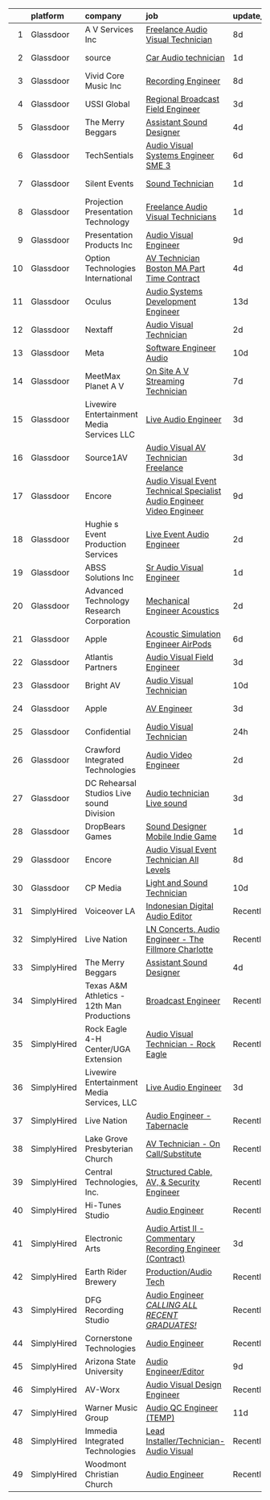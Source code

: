 

|    | platform    | company                                    | job                                                                                                                                                                                                                                                                                                                                                                                                                                                                                                                                                                                                                                                                                                                                                                                                                                                                                                                                                                                                                                                                                                                                                                                                                                                                                                                                                                                                                                                                         | update_time   | location               |
|---:|:------------|:-------------------------------------------|:----------------------------------------------------------------------------------------------------------------------------------------------------------------------------------------------------------------------------------------------------------------------------------------------------------------------------------------------------------------------------------------------------------------------------------------------------------------------------------------------------------------------------------------------------------------------------------------------------------------------------------------------------------------------------------------------------------------------------------------------------------------------------------------------------------------------------------------------------------------------------------------------------------------------------------------------------------------------------------------------------------------------------------------------------------------------------------------------------------------------------------------------------------------------------------------------------------------------------------------------------------------------------------------------------------------------------------------------------------------------------------------------------------------------------------------------------------------------------|:--------------|:-----------------------|
|  1 | Glassdoor   | A V Services Inc                           | [Freelance Audio Visual Technician](https://www.glassdoor.com/partner/jobListing.htm?pos=117&ao=1110586&s=58&guid=000001836e4bfd14866772ccdf24ec9a&src=GD_JOB_AD&t=SR&vt=w&ea=1&cs=1_a259e92d&cb=1664002817796&jobListingId=1008142710910&cpc=DED3C32E22E90A94&jrtk=3-0-1gdn4nv9tkf1t801-1gdn4nvagg4ek800-36ccb2c5a6fb9f5f--6NYlbfkN0D_KRozbKJx95I3LRYgbj09bqBDFeyQG4s8tCOB31p2DKy6nDnJUsuw1VNczg2UWE6ya7bUX4zeLOE7WT2XVfHYYzmW8R_SJd70PgUl75CBK7ECdYy4ji1klRJvh1bsmyT3w-CHzdEzJzeagbDZMldirzWP9k1iNa1IRQK9rANCTznu8tZiQZKKtPdAG8RpTsHfifkS68SrwDt1-82JRmHFSxZMXCKjxywCjT2Q05Hh3DgMW0mErQPCUzWVDL_zhPG4p7X5pdQv85Q_E28dqKUXvW6L3YZiod-8C44-7XGihPRXOSKKASE4M2oan1VroUy0MFjpZQciWSrqveu7bG3zXDE1Ov2ZOZHG68sBkgnYheGI8DHx-TCk0XgfooWvqtS995vdM_VkHA6qypfYnvFoVNeP8NMdCctocqwFozymYAaqkPh5FKHRnvV5_DPm6zsvdCjrCLKBJToOZx3ZIUFzR_rNFdwEEVuAjeI6tAsljXQRVzXrGcuxMPFFG52uRvC9uGwvd1QaGtj4iaaNoo6C-iojpLTonxE%3D)                                                                                                                                                                                                                                                                                                                                                                                                                                                                                                                                                                  | 8d            | Atlanta, GA            |
|  2 | Glassdoor   | source                                     | [Car Audio technician](https://www.glassdoor.com/partner/jobListing.htm?pos=113&ao=1110586&s=58&guid=000001836e4bfd14866772ccdf24ec9a&src=GD_JOB_AD&t=SR&vt=w&ea=1&cs=1_733f851f&cb=1664002817795&jobListingId=1008156801945&cpc=751E07EB93E4E93C&jrtk=3-0-1gdn4nv9tkf1t801-1gdn4nvagg4ek800-949c5b425c8a37ec--6NYlbfkN0CHpSnjIPxMtekS58WZl5Olhjo2iWL5RjE_Boe0ccr3Fl9Gcdp22GbRdhbBvM1LfUvtuKKhD6RS9UYWSOYMl2HBPqI3GEC0CmTSmVXL7oelVKvJ5nyddSBUQ8QgnvewWRlLfv2NkDxRhYv6Orc_hppeMuMDalj0iT-W-KiZgcUiSgj-tx3GWuXhyEaCpG1RIm_UK1eCxi6r_w1QWYpBFN_cF1Uf3FFP4el1RybQ4K4Y4BRL1JU4Ji_zhooZYB8uGqHtist7NGyLRtvcu3ZNZ_6E3T121xyAO9Jv2ga_ffRJ8CjEVvHVkQkbXuEIQ9PsEdQLGEuE2WV89Sm0HIJuLIVqDgYFXjSU5NmZFVFMiYlAHSIrvET1VsNSeFNFBeBsBbxW2XiaSb1ltJdZ39oAQXKnrsTVBLcs2BOh1kGfwu3YO60qdcbJY8mluzFj8f0YdTi8nSBkWzJEFgWnV_pWzKclGMxH7Moue_V61N897qnDiAeqkg9y7INdSmgtkasOpGhOtzxiF4kic3ywi1SeSTdq)                                                                                                                                                                                                                                                                                                                                                                                                                                                                                                                                                                                             | 1d            | Birmingham, AL         |
|  3 | Glassdoor   | Vivid Core Music Inc                       | [Recording Engineer](https://www.glassdoor.com/partner/jobListing.htm?pos=108&ao=1110586&s=58&guid=000001836e4bfd14866772ccdf24ec9a&src=GD_JOB_AD&t=SR&vt=w&ea=1&cs=1_79af883b&cb=1664002817794&jobListingId=1008142257860&cpc=F583A5AE0DDDFE3A&jrtk=3-0-1gdn4nv9tkf1t801-1gdn4nvagg4ek800-cce2a0d466442279--6NYlbfkN0DkJZbh_dCMJjun8NuS612hyyS_QpFM9YUvOs9QU76VtdbRLYFsamJ9G3k34CI2sgGLV3oPYYU-Y0xwVqVhtUxz4H86wNxC5cAe5xdl0NHdR3Aa0VX1tFWNEb-YxEB428YuhitVHcTpQ3sJYfo0Cs1e67HevCcTmEH-7xGXCGebobpQ3QmFQGmB1gOdhT7XNFv0NgtEfCmfMc0q3rEESAUeDNr9NK8wBe1MjyjgBv4k3KsIWssLVb3fFtibBBWsq9LopK6K2Oy347lU2knSwk0y_VQv8cngXQLguIKbq14JjHmQP1d8-vuweelReHMr5RAx6sB-cElFAPgandQl9_JHj17oVwXfc7zHklcNAOIF_MCgGQIBCEkxPnB8bECeTkX0YbJS3Cd1xhWI6Vqg0w_LPCWwyRtCc-M0Yv1iTaGiBxNTaAE3XxPem5-1iI7vLz4rinq5hQ8wLseJzeUh3aA6cLc2CSwRv6M2MooFKGGhRYm6kuuTpsWY17WUveoxpYs%3D)                                                                                                                                                                                                                                                                                                                                                                                                                                                                                                                                                                                                                 | 8d            | Saint Louis, MO        |
|  4 | Glassdoor   | USSI Global                                | [Regional Broadcast Field Engineer](https://www.glassdoor.com/partner/jobListing.htm?pos=107&ao=1110586&s=58&guid=000001836e4bfd14866772ccdf24ec9a&src=GD_JOB_AD&t=SR&vt=w&ea=1&cs=1_3c74b494&cb=1664002817794&jobListingId=1008151541694&cpc=C90BE282B3FA86B5&jrtk=3-0-1gdn4nv9tkf1t801-1gdn4nvagg4ek800-32f429c5bd77eb84--6NYlbfkN0CK5xxqX_WLHabd2RD6cGffMSsrqb0q1EY_RXskvzUs1HOyp6QcZdBDQzhX9DP8KwXWB8S5DRb1CrOfQ4-12-p7JSM977r-XLwlzv8eUr-eWHbY6o9wI44c371EW4WQ07BZf_T4p7jZoipk1Xs-XiJvoIGIVa9uDoyorRaFF8OI5ercwYDkR7PK6A6qing42wlj4mvwhqZT2z395U67D2ukP3iyW2e4bnOrQU-xMOJsB9biIUmy5PCAZhJQSWqffW5P-QXxBQ04VF4w0ms1if4imDTcWvlEudcrwNp1Ep6sUeD6bcTioRarN6dM6w4GK4GLIo77YJRRXuuejFFT-CyHZTdzsr8UujV6SraYfWX7bLtyYZ8P_MKbc3EZZ9YkM4dh1Q6NqkqqJthr-_7bm5hP-9yQcyMkhSjZqQjEFugRNLBh7LnMvXnB-8XlpoaotrhBEoEIOrDH1rvenszKFuFZoIlZxQH4FAYdlGHSIBq6Lxwr0WammZ5vZABWROEi-Ygvgfm5VliZPGt3vasG9yw86HSn2A_CCT8%3D)                                                                                                                                                                                                                                                                                                                                                                                                                                                                                                                                                                  | 3d            | New Jersey             |
|  5 | Glassdoor   | The Merry Beggars                          | [Assistant Sound Designer](https://www.glassdoor.com/partner/jobListing.htm?pos=110&ao=1110586&s=58&guid=000001836e4bfd14866772ccdf24ec9a&src=GD_JOB_AD&t=SR&vt=w&ea=1&cs=1_853c59ec&cb=1664002817795&jobListingId=1008149306143&cpc=F41FEAB56D215062&jrtk=3-0-1gdn4nv9tkf1t801-1gdn4nvagg4ek800-04f00acba78acd55--6NYlbfkN0BBGG9LMNqL16EzDx9S3nKk4b6IwprgSJginr0DZD_oW3LpRtTNiygcE9IfHm5Gb9slpjT-UzFBGnIkfkE5vHD__58gsgAsgjAKlwWhzdKilxMWIOFSNG73XbKSiSbhgd5gieRThxTsLn8DF-uisYywGFmbEBQQBOKMw59W_wQHg9VqHqJ83qLbDEY5qqWKt8r7ls8c82O5thOmrWeRYLh2BsG84qPja9gVFtM89_xGZupTPN1zlcqjD6J3qX4phOCWGfDMwhqGcSUdKv_QWAvfHvc4KmlWQ9rZTNAWssFLxqKJCHWGxbrcE_7XcqRc_gIFITqnjcJOtLkSlzhJ1YOZvVglOwzGcLaPBXBz7z87w5G8aPoe5YNL-pcwI9EwTcl5OctOgkXD4io-cCTrmiZ2aL9gg44bPHv5VyxZTPJ61MkI6CPMEZShD7DvCP9uHMm_wGo03c8gE6mGGQsEmn4V81Okh6v2bhOYMBmnxx0xsr-VvzpdxYH4rCVz7akfLJM%3D)                                                                                                                                                                                                                                                                                                                                                                                                                                                                                                                                                                                                           | 4d            | Remote                 |
|  6 | Glassdoor   | TechSentials                               | [Audio Visual Systems Engineer  SME 3 ](https://www.glassdoor.com/partner/jobListing.htm?pos=103&ao=1110586&s=58&guid=000001836e4bfd14866772ccdf24ec9a&src=GD_JOB_AD&t=SR&vt=w&ea=1&cs=1_4bcebd3a&cb=1664002817794&jobListingId=1008146330780&cpc=DCBBF2535139EEA0&jrtk=3-0-1gdn4nv9tkf1t801-1gdn4nvagg4ek800-f870d3f99a70b542--6NYlbfkN0DLxniXb9xd09bch3T7EymxCrgj1jiT2kSu__xrmi42oF4aisnIAhd1wulDaIziH9a6PmRzmPtGUJpZmtY06i6iUtI5uhkJQEimf2h8djXvJezk6QnH5cC2Fpr5NqxzF2-fmH0n_t_cwRo3OSgNbWBeqENV3AJM5WAj6mBYJAu3k88Uv33VJBZ6Mms18aBBFRsIjz7yxx5A0srXDcjNdqz7nomEfJaZpdKPjDHjbtqh2cWmv4fU9noeTN13k3NUtnWACipDO5tSLSCbLYeVC1eCucu1gNpimGx6vJKekougf9LX4LdUP7JByHt6tYzNnp1lYSNlCk60xhy4_TKJjR5M4PSwU0j9JGUM5AYSgCjk4ZyYVI2v9O7YFP5nXtkynUyGIxT-GCstTO-ZQW3Gw4t1_pVcgc6pc3vbBtpOQ5mam6ZZpu3LGO914Q2J4nQJz4Rc2cLTJ0kQTwKGn9pv6Q8ioyjmClOEhie3FvX-ktycjAVxQ43UAymDI32EoT5EJRDgZM0uqIHDk9hGUXDRXCivT8A-h70LTV0%3D)                                                                                                                                                                                                                                                                                                                                                                                                                                                                                                                                                              | 6d            | Washington, DC         |
|  7 | Glassdoor   | Silent Events                              | [Sound Technician](https://www.glassdoor.com/partner/jobListing.htm?pos=124&ao=1110586&s=58&guid=000001836e4bfd14866772ccdf24ec9a&src=GD_JOB_AD&t=SR&vt=w&ea=1&cs=1_a67abd44&cb=1664002817796&jobListingId=1008156169557&cpc=70D6958B2CFB98E6&jrtk=3-0-1gdn4nv9tkf1t801-1gdn4nvagg4ek800-db29e55791a2e3b0--6NYlbfkN0DneoRhFZnUoS1R6GktjIvMKys_wqy50c2l4p1q7XdSfejgEwhM-idKKAIcLbOj4YNBMs6lftUEJcOtsK_DtxZzsVjGW6S_Kc6wRzNgwZcx8x3lJxUazvAa1segLiAyPWFChwgcdtxvIV4mPBW61idC5NGVkQfSdGwDaVQV-j5XTrTch8-b8NeOuNX-BUNBhy_xjDsNcO63gnqQ8W_oIS5CgK8VUXDKWbDmIlw5vzkwyDDzoand3FAZEMauUL3klVDnEj2WJz0iwH3m9o635B0Q26F9UqsDZvIaoJGEbgQkPv_XeZ47-XlVmIya2vCU8x4sf3EclkWYjlgeYEBuAgRWty5eg9uTlxAHyavMcW0sUVpl4n0OZVkgpsEbioYgdWTyBCGlCCDKPciYxewtwAJsxzlg1KOA5WXaGuxtK_gAcCSACx6UW6ltZlFPk3MVEhQuPr7v1R_6sTO-GqoUnE93MeLqnIF6qW8K9A3w24K3QSmkCORiJzxJfZMiSKnEq8J9MNMammvXYg%3D%3D)                                                                                                                                                                                                                                                                                                                                                                                                                                                                                                                                                                                                     | 1d            | Nashville, TN          |
|  8 | Glassdoor   | Projection Presentation Technology         | [Freelance Audio Visual Technicians](https://www.glassdoor.com/partner/jobListing.htm?pos=114&ao=1110586&s=58&guid=000001836e4bfd14866772ccdf24ec9a&src=GD_JOB_AD&t=SR&vt=w&ea=1&cs=1_92dac9b6&cb=1664002817796&jobListingId=1008156647168&cpc=67D5E609A3B8C355&jrtk=3-0-1gdn4nv9tkf1t801-1gdn4nvagg4ek800-765c8df9017d7966--6NYlbfkN0CPEiJEzZq4I_K6S6Q9VC1QMfIsI0INZ1UYi7vjgDL48cCf6Mzuyr4oXa_nn7dOai1fiwRC2czTSo7zTSCfbFGMurNIoCuRYV5skm81duXYGvkNyFRFfbzprjn9K4FSu6RfeNxHZlOfizHTlGG_ZVhfbyFJMbHAENHe6tfZqVowaWsmZchIllNygdiemv8GnbD82tZ7Pq6i2TdE7-AsPx6ipL82EM_81AHoLJPFyS4mqQzwO3GTLpEf2sR_Ir0LRX_OgcAGsZaLjBybyXTIpBpcsNCHnOOQC6qlZfj8HE6FbnkBKD12AYpSFCVvFSOYC5Btnsy5OO_rBiuwKz3NYNDN0jbUAy7ZDgVi3XkstwS1aGPNuTOXWECtxpeTXEO2lSsFExj7s2jdE503TYQ5nrgzzySjgL3JfICOc_WBZFunbjhMbeF0ZECTwNX8AaY5B9HGnzZA2pRaeE6FrCjgTA_pPucfUsM1Ui7Lo1RboINbMsGgM1_68g3AA29PkbBlqFR3qN7T_a-TEKLzix3PL5cy)                                                                                                                                                                                                                                                                                                                                                                                                                                                                                                                                                                               | 1d            | Reading, PA            |
|  9 | Glassdoor   | Presentation Products Inc                  | [Audio Visual Engineer](https://www.glassdoor.com/partner/jobListing.htm?pos=104&ao=1110586&s=58&guid=000001836e4bfd14866772ccdf24ec9a&src=GD_JOB_AD&t=SR&vt=w&ea=1&cs=1_45ef7203&cb=1664002817794&jobListingId=1008139747241&cpc=328097CF308554EF&jrtk=3-0-1gdn4nv9tkf1t801-1gdn4nvagg4ek800-c7d6d51eb7e45860--6NYlbfkN0DukAwDndutArnS8OT3znlJ-TW2KpK_7rZjO0LfXc6UVMwJqLdD1YJP8SDRF_NHwyxts_RCsiaT-Z86VeDUyE0hHOmBfzCBXE-SSidI87TkG3eIlDjidjWDLii0-bPzX49fxqwVr3h-RjXRUZ6oLVfujI85f79Zxnkcm2YBIb2jTy5SOnbDNyzA-930Z3QPEDC74j22uCM4ZnS9sH6mnFEwv4x9h3FU-R7BLRlWRaLpX8kPk2RoDbd2-wA_-u9m5wOtM7wBL-jE_C7XI9FP18tgJV083zB6O1N9HCUiCh1xVcZSy3c4ALKHV2aswFKm2kfvNDIX2sNtrmjEGdQoXAdHWyjmbNEH2eI4-N8swOHBvKJHc7Yaq82NFif8T9uHVwWqkuAI9shwAIUVi5jnfJwGzY1JJ3w3ak01pei6jRQ_Xj-ECkwdzWjJMlgfyUjLx1yJO0gP9xsC_JyMp5GRxLt52P1tUCxDYaHVJFl3Hvt00Lkwn16-RpQxH1g-bIWNL9n46TkySoAf4g%3D%3D)                                                                                                                                                                                                                                                                                                                                                                                                                                                                                                                                                                                                | 9d            | New York, NY           |
| 10 | Glassdoor   | Option Technologies International          | [AV Technician   Boston  MA   Part Time  Contract](https://www.glassdoor.com/partner/jobListing.htm?pos=129&ao=1110586&s=58&guid=000001836e4bfd14866772ccdf24ec9a&src=GD_JOB_AD&t=SR&vt=w&ea=1&cs=1_3f59a44a&cb=1664002817797&jobListingId=1008149197995&cpc=009A9C8147DF705D&jrtk=3-0-1gdn4nv9tkf1t801-1gdn4nvagg4ek800-0a5c9ad6363534bb--6NYlbfkN0BlzlbshU9aVZol52xhz9wlJU4hZomVmMvFE6eVyjaZkVYXGkGSdHEQdKItd5CZKt3ftVafWKfZAyTMeNDjEkLw-ptY-Pnw4pMYBMHXdZ869kJstlrpEN9--fw4GcpA-QrddniYfIBGpYlfvADy7vyy6CiTVuOEmZ_ADPt8HNZ5JrLu-PVoGqLd57j20S0Qf2DiUZQAh2yl-ovTW7tENZPHOTmHkZYI-i5zr-5Hdd6kGha8rMAEeRQ5E2yf2CJZQwfYzhNYAlY4fkg5zr3ryHYXs0XUY5jks9T1MhY-yapEKu2F-v63cNvTe7rCbQNXsozrm72EUAqr-A1QzbuKfudFKvCiHiLjnb1-K9O5mdy7nDuRo-Ec7AzbpQzZPE6mfxospPtagE9arvwCMK0AG_BvrTHW-651tYibXNgIWpOdpjOtdl0aBA-Ih42yZh0HKXO0-pMdLL1l5IuZjGx9ZY561A0Do0uSvHLipAWa4W4WBGi4bG553doLUvbcoT6ZrDPNqAY9sxCr0u8h3mDSmtPwomwujrnhZnrRGA95lkFEUA%3D%3D)                                                                                                                                                                                                                                                                                                                                                                                                                                                                                                                                     | 4d            | Boston, MA             |
| 11 | Glassdoor   | Oculus                                     | [Audio Systems Development Engineer](https://www.glassdoor.com/partner/jobListing.htm?pos=122&ao=1110586&s=58&guid=000001836e4bfd14866772ccdf24ec9a&src=GD_JOB_AD&t=SR&vt=w&cs=1_c2d13918&cb=1664002817796&jobListingId=1008130556248&cpc=9C2286EA3771AAF6&jrtk=3-0-1gdn4nv9tkf1t801-1gdn4nvagg4ek800-af0bb6766c38304d--6NYlbfkN0DYl4UJW4r1Vl7FEn6T9F-rD9lpC-0oMJVSiWjK_MGUd8e8cHXcpv6KPyjLHZEfqkUa2Jc6cPcSL4I14_E4BoIRfS_Ou9_Ksg0iHEEVDgg3rwSgIqfYRxWoCSEgI1Al2AFVuZs7id9_XrNlzt_-koUphlR7px_rlWVqvg3Moq8qEU6FwKJ5zVU7RpPBBTWmO6sBWXLGQTbWRmJrCmOjk0GCGwsxy1nDqbjAG5RR97Vi8II7AbkKo-FbKBg-6xQ2DbIqrgl4ffUCIN0GrunhXfVo81dX7aUiXdgchQQvIPJxBEAQDxqPNBn9YQQLV_FEyAo9CosISZfcRTVnhABAohFbu-3EipgiEKxh8COKjOCeyQtUHoT5j5iP5QujBYtVkhcAsrqOQ7ADEC57Y5ZS72zc-b_ZmpE1nLfvQVVtvLJKwpi51daDhTrmCVT-DK8nFBhKREct7bjDuSTtpUWqoQtdIGcwXULQelYDslkEc0li677a5WlIdKXyN5LcAbAF8wvLd1noxlxVmnv-7NfHlmSApuc3UR9IuV7QOa67otnSDnYmrfImq_F_x7seAN4BaGzj7OMuciqS-y3QhsBFGWSaqyXUwHPYuwmVVltJh0sGLDHlMyil8h1O5nzrUqEw_7eHkqjJfM_ZNP_EK7ZjwOhL4aqLUtCLcvcs7i39pwAq8ERoJU1sm_VmeVpQ1dCpwGLmezqYcurjONs2Ggy5ThYmHJeaHT2zliR2Ldnz4e9vUiv_zu6CM9Ep_sOurW4AxHNYN87gnBOJjdx-8BmxKpX2OuMJ86r7BJmG0yKq7SWfGA7Nr9f13srFhoOxC1EKCT68jIiBdVtH_WmrJIhm29UD2rkT4nDAxACol8ZkWEzpq7B9AwE8LUOcd6CooS1_CSJ6ahV_dIMpz4mXs6DafcXVxadeQG6rr1BZs-hXHq7e__1eRfZeMPROnd_9Hab6AgDUfVsN7VSRMIV3kAff9MivzUaT0ibMtphruSpDGNPjkZz4qh-_o1MDa018Y5vcDrHLPKDUxdWeSORY-KYdEEUcsNpi5VJl-UPZ9vNLcOgkpA%3D%3D)                        | 13d           | Sunnyvale, CA          |
| 12 | Glassdoor   | Nextaff                                    | [Audio Visual Technician](https://www.glassdoor.com/partner/jobListing.htm?pos=128&ao=1110586&s=58&guid=000001836e4bfd14866772ccdf24ec9a&src=GD_JOB_AD&t=SR&vt=w&ea=1&cs=1_9982997c&cb=1664002817797&jobListingId=1008154021954&cpc=F7A2269C793D5877&jrtk=3-0-1gdn4nv9tkf1t801-1gdn4nvagg4ek800-acdef34ca2d7b49b--6NYlbfkN0D3iJJdRaDbRFk3YRmOSwgTGAd1Ehd3F4yBJa8hX4uAmahe-U2cQH5KJP9ylWMbxegLEWSN_2qwmz26KSRUuELnuISRCxY9RiL7ZlSL_lLMHLi87ZbGpd-PjvFv5Z4UfX62FSEw6Tqp5oTqtX2nAHYm_-IRk3TfHyX7y5K0HY4hhyq7iBaTe4TXc1zJt9kn8i9QTkbOlOCh0lep-Ksq1qP8uGXHP4cNlxAmuGN0QCwXPULqA-GqRyGW8b99DVa5Ufhr01lP3bMTaVp_dv-dXqi8H4MixZ7kfTbqtXREIKUNFrJPoeG3bL8IX2E1Z5wm8Rs2tyv_hgbm_Vq5GxqQSjoZ2h6kULiMT-b2l6M_UgSj4PF08-7Gel4uHpNfWSYeot9D8sOAOiPDDhhY6iebsNnK8VSxWnCB2zGZr455F_TUE5fz-kSxsdOTwL9OgoLa9tt6xaQEG3-Hb4OV2MmuAldikrmuFiO20Sh_vsHeWhjE2WQKL8UwQlqckr1yTfqv-wvxfiQGWeKPVA%3D%3D)                                                                                                                                                                                                                                                                                                                                                                                                                                                                                                                                                                                              | 2d            | Healdsburg, CA         |
| 13 | Glassdoor   | Meta                                       | [Software Engineer   Audio](https://www.glassdoor.com/partner/jobListing.htm?pos=112&ao=1110586&s=58&guid=000001836e4bfd14866772ccdf24ec9a&src=GD_JOB_AD&t=SR&vt=w&cs=1_5ed2c9d3&cb=1664002817795&jobListingId=1008135856631&cpc=5EFBB0462F9C6B7A&jrtk=3-0-1gdn4nv9tkf1t801-1gdn4nvagg4ek800-2af0d72ee9516572--6NYlbfkN0DYl4UJW4r1Vl7FEn6T9F-rD9lpC-0oMJVSiWjK_MGUd8e8cHXcpv6KPyjLHZEfqkWCUGiQ0wI9PhypsvPn6fLuX-NuhRXF81k4keiTZ-sjyQohKEQHZsqiAZ17RgzjGitjocz7khR2BXjl1nT4h9VfIACCg0Il7tYaijOLNLdjO9BsgM7gz_J4xH0AJnUSQM-eyPnPxvTfJwPplZoZhFfjqjJCbLJ5nWPeXbaVzHhBWR5J_iT8Hh0XLu27kevMyfLnp71gKDFa6hgm_EnDXzRX-aIxJ6bU46_zoO3fH6_PMSKxnG1trJKDd4QPMZae2YxCI8XZ67R3LtKBbXOD6NAzqtPcbR7aQA_jEM0UnzUo81x6FKeDXbBU_Ay09VNmgU7BPykiLxP2Ez82w4_d3hj53yNwdWm0RKRnmLK6irTOFPG6dxuVwFv9a06vJTjRNbRKePmrQKgCYcV4PZjg-kTGZ3il_4_WXUFjETlJoHq5Nzb-TCmWjf5a9Ifvp-yiGWbKUl6K1ikD9WhAr7JfthbR-166yolLcLqxJkRFj7hQsG10gIO0g4LHi_efaawntoMdAqQeyqZe5nm-PZm2Hp8rAEJDPcTgD_Wj_ezPJh7nqOAsbwuYnRrcSwp7OGrfSalSeCXJ2ucPADWbb0Oge2bwwnNVAcqloy9T-U29HSve0Iz4LBK_xaZ758xLc8fwN4Y7nRCShgW375mXrXq-TnF3S8RmxZz4vsRlaxKTEsu2rc0yCHk4XtAtw4RrzfNMpWmWRdtnY7K-7dhhI5WzL4GIg_jdGrcCGfjWHJ04HZacn56f_tDAQEummKEsMw7FoXFagUsBD1dCyNlPAgQtbanVhMXxkZz7BYYyDneVVjHkg-jZW652FxWachpo0ADMXzv3kASfzhROccHOSXY6XfiaVEcYdQhMGVS_NAR6t-Id6BgvPVf4nC0bAW3ihYvqANPkHCAqKa5gzc5pWdpVzVWhnoHt3s1xcuwWUYLLZBb-HTlxuBrGflwe3zEw4VOZUCE9exeCiQHQauMW1hhOAGqfOS4hN2AdFnTcDQWr7YBvDutDeoKNjKkrUv1csAup860AVfQf4VZxbw%3D%3D) | 10d           | Remote                 |
| 14 | Glassdoor   | MeetMax Planet A V                         | [On Site A V Streaming Technician](https://www.glassdoor.com/partner/jobListing.htm?pos=126&ao=1110586&s=58&guid=000001836e4bfd14866772ccdf24ec9a&src=GD_JOB_AD&t=SR&vt=w&ea=1&cs=1_47735775&cb=1664002817796&jobListingId=1008145304159&cpc=E521981D00147CE2&jrtk=3-0-1gdn4nv9tkf1t801-1gdn4nvagg4ek800-40f830d243cd1c4b--6NYlbfkN0ALKOVVD7loxpsZVdnzR0IvzqEDtFel6GJCwHQCGYHXfRIF54vS6jX57cokwXxyjI81zs1j8M03psadtV4WpFT7FkZtRnrVk4VNiZd-WTL9JNPUQkQYAKC8lCzQTdFgjOjT42NW9Y8vX-MCeH6kP-a-Gh5LPCsR6ghu7QFQ64bwbSEtG6kdgVO1-2WkEjWaAcClUg07uwgyF5MzuhOGXsxZsztlpGuEhDZ0PS9KrO-epUAIOnNWVPpinZnl6x1V8Hy_vFuPU2-94s2sks61yS8Ty5s52e3ERBRTck5l5lIPajl-nS11jHYAcf6Wwdd0ooQOyOFBnjSwFUV9Q_QK6PeUdDZZIAu7lPLthEWBRXoR3AJChe5c2QDLepd_nherqcq7pa85twPjzdKddJy3B1v5picPOI3uuNRiEzuh44lWRbXK-FVyzoEv6oXu-PeAdYO7deKWvbiCV35qPLfmpTrNRfIvSDne8b2k-QskFQ5AqUXXuRO-w2i32N-8Alj9mvJjP7GDz5CTDsIJ49ePGkBZ)                                                                                                                                                                                                                                                                                                                                                                                                                                                                                                                                                                                 | 7d            | East Rutherford, NJ    |
| 15 | Glassdoor   | Livewire Entertainment Media Services  LLC | [Live Audio Engineer](https://www.glassdoor.com/partner/jobListing.htm?pos=101&ao=1110586&s=58&guid=000001836e4bfd14866772ccdf24ec9a&src=GD_JOB_AD&t=SR&vt=w&ea=1&cs=1_68ebcf03&cb=1664002817794&jobListingId=1008150670872&cpc=CA71C00C0B35B860&jrtk=3-0-1gdn4nv9tkf1t801-1gdn4nvagg4ek800-57fdd98a87c3b283--6NYlbfkN0A8E_P_ZGsOsaBn8uRirDPxvQ6UrAHjI24sHiLZpwGe1-ymWpwDEBQ9x0rd4fQ0ylOXVCQC3Nh1qDWWJ8NdVCJ1OVaIhAu4-yfiObdsezOQABSfr-1bt6dKYfihWAFNRQWt7z4Jb47l4JmbXaRiQ7HrLamkHg8bBc1LVYImgi_QCCr7Z2Fr1AWBVZc7f9Dyv74_W4BwavhMUQllw-eQvX3K4KLAQm7pUeRuipRpTHs978wu5y2eE8Evk0AAwKoj0haQkzsrpQn3I6K_CioHs687ics6EUOtSqOyDdE4VM99zdX1WLFlv3ujoCBUwbkeibMHEXKEaL51evFomRJTll515fasoJ0Oo19k7xmUheaq5-_K3u4QbACTl3dCwaMGYidHyqfFWAY9qUdcoDc1Wf8F98cmP05nn_dqWQRTu5sWEWg-n-qzTwdOkwKoJ9HvXs-fn8qw7glBXyPWxNGXjq5gNJCnAoAQR1lRDB_BDECNhDl4poUum1mhD7CGYKM_oyhS9kOK3KuN5oM4ksTxa0DQ)                                                                                                                                                                                                                                                                                                                                                                                                                                                                                                                                                                                              | 3d            | Fargo, ND              |
| 16 | Glassdoor   | Source1AV                                  | [Audio Visual  AV  Technician  Freelance](https://www.glassdoor.com/partner/jobListing.htm?pos=115&ao=1110586&s=58&guid=000001836e4bfd14866772ccdf24ec9a&src=GD_JOB_AD&t=SR&vt=w&ea=1&cs=1_fd5f82af&cb=1664002817796&jobListingId=1008152123495&cpc=BAB9AA3F436D8911&jrtk=3-0-1gdn4nv9tkf1t801-1gdn4nvagg4ek800-ab6c6300de330495--6NYlbfkN0APToHrk7ILONyRglvlT3LJMO76dZGJsKlG8WQjsY8CqyctU8l7pwUltxDuPidZeuJ1yohLIN3swiIATIM9ItaYOa3l9z9ch3W6coliu5MrRx6r--N1Wyd1FB-VnlKmnJchSlLxIHot3vysY2QZQvr8sJAQP-YGT-vVxuJDiQddHV5rXut_4nH9TvQFD74CYQLxNAXPg1ias5-ujhMYs2KdhrcMIU_uidezHnm9IyZx4KukgG5660HmFmQYPYtJKYB0P7qpyOwWsZbBDQ0rairiZ5deSqcnTslUsN2d7V-7B2yjPoRy7I60qK04ClM5wAIVzbiC45FwM4FyJ5jg1zxug_KB1FuxRC2vgnvezYLIPBVTHboNSOfDvod2dx2qGXYBV1I-So51HycAtZ8n73Ra2QmPRJSu75aWsWAGXah-YxyiWk3nOx0BCz_O4YfV0rtKkhtTWOIuYW3QeNSRSDj7BECJYfRAH4b3OPsCB2LvOaKsyrvXSXKC7MkNQDjS3ovghmfmbfhzbq7B_4SWIeay)                                                                                                                                                                                                                                                                                                                                                                                                                                                                                                                                                                          | 3d            | Boston, MA             |
| 17 | Glassdoor   | Encore                                     | [Audio Visual Event Technical Specialist   Audio Engineer  Video Engineer](https://www.glassdoor.com/partner/jobListing.htm?pos=116&ao=1110586&s=58&guid=000001836e4bfd14866772ccdf24ec9a&src=GD_JOB_AD&t=SR&vt=w&ea=1&cs=1_a83ce8f8&cb=1664002817796&jobListingId=1008139012219&cpc=8CDBB1EC89CF7160&jrtk=3-0-1gdn4nv9tkf1t801-1gdn4nvagg4ek800-2bd8def716ea0f3e--6NYlbfkN0DyLD__ZQpJZwLO2s49LS2dcS2T4cy1KEhKtYr6CiU9rM45HJyBQUqd0E5_ZjnIm-mci3pdkGlYNPM1olUna66TpU4BVyfH_j75e7hYEGGv_wdpEkxrRscv1H3f33B7CjeDiTGWin8U7d_-T_WLFptV8NVUS_v0EYU16ZPOCga79YJg-w1WCRazPzuPVEQo_qfudyt1ifQ5XpZ0iBf16Jz_K6HmygGBwSpRJD2aiHHrCFzj2JgeIDoAG1iFeDuCqKp2Bfr9MhULlGgZJQG_TQGCuhzV4EBFoqcRzOci_jm84HXUDadpRHS-Kq_cwSF3tU_RKdFx-aW260VT0Ki6KwW2sdg85_enCyuDj8qHZ8vHhLNkn3duW8iITGr_bZUGvNQYOsk1DN32YooWBOfSnQZwFhbEZ4qzUQvzTrXPVterxKmnB4x4lNEzw4O639dO47ne-L5pQ915lawFZP3yw3dKmtrnRylTcg8g8pZunmm6fFG_-IwbkQE_XjrmQaLc34Qf0Md2x4Srh950ZNcy9m9y46Rz1haYxD94G7g4j2ZBvbyFIPFagzPzN78j9BdviyUraGLXNrGVUpDvlIh24dz1)                                                                                                                                                                                                                                                                                                                                                                                                                                                                         | 9d            | San Francisco, CA      |
| 18 | Glassdoor   | Hughie s Event Production Services         | [Live Event Audio Engineer](https://www.glassdoor.com/partner/jobListing.htm?pos=111&ao=1110586&s=58&guid=000001836e4bfd14866772ccdf24ec9a&src=GD_JOB_AD&t=SR&vt=w&ea=1&cs=1_bb869a22&cb=1664002817795&jobListingId=1008153890637&cpc=8D52E76475A7E842&jrtk=3-0-1gdn4nv9tkf1t801-1gdn4nvagg4ek800-b7d7c32e6f42b1cf--6NYlbfkN0BK9GXDcakwdiqmeo8o-2GvkYnmPkq7xevAHdeF_847qgq8H7zIJ73WYR8_Vnw7fXZp_vo86QP3ZhzG4IZchseSPf1qaOzM8KriJGA2RSqP56BA_8LmYyNktOW4ZhPeLwWEjfUBUiRAiXvDvCFgCa3aVJ7qCF_V6IHjGN1tAe6Oujn32PpulOXUfOX1e-jJmQUh2vVi1M4SBOiwViwxLZWCIILakXlytk95Bf99rCNEmbQo82pCDXY3rIvjm0CLSuNkz_MPw0PxwUzXET9pqIkWzTxvvea7DRErgqrxu0RtV1yJ7TgWSHkOgGe_v_U3WBWNJDqernjl50jPVfl3Lx6zoMAoz4-XIy063DWXRCJMbtv1MJvj_vge13dpObE2R6_0O-gjQVCeqWOtGnTqxu9aU79W_8hZ0eHHvb7PGLRjL1BhxiYK0PoUQphXg61APu3G2oSLnFo5F9clDQVAR5HezIvyvtbJsNXTvtFyX0ITC1oRmMpmioD8QWDMHJaHzdwpKWEida3NxA%3D%3D)                                                                                                                                                                                                                                                                                                                                                                                                                                                                                                                                                                                            | 2d            | Cleveland, OH          |
| 19 | Glassdoor   | ABSS Solutions  Inc                        | [Sr  Audio Visual Engineer](https://www.glassdoor.com/partner/jobListing.htm?pos=102&ao=1110586&s=58&guid=000001836e4bfd14866772ccdf24ec9a&src=GD_JOB_AD&t=SR&vt=w&ea=1&cs=1_55830804&cb=1664002817794&jobListingId=1008156743230&cpc=C249AA73590475A3&jrtk=3-0-1gdn4nv9tkf1t801-1gdn4nvagg4ek800-cb3290a92380598f--6NYlbfkN0C3qOKuCwyIxhbS1NoavYT4Xa6eR15oxeWK3hnOrEXKa_0_oZJ-YNDlyy06Sdd5-VSQ9J_UbsCqBJTBGcQ_E6AzuGTQekjy5z7BvQ1Ic50XQ_TUr37eYTTFXMnC-sycXKMEsdp1VC7totNUZSp_EN2fIB7XJBdtSCfWLPBG-d22ouAIBLX4jNaNhbgQjFpr2TF7n0VGz2FHWpW2VK4bTXc3cbp_H6YxUqWWrryCMZgn9vnF-7PVW7QbkDaeZW7da8fV9X3XdjLaFgosOTdp_zsIXUk8zvljOhnram1INlC_rjhXmACpqmhRscKEG7spqbFXtp54Xg8PubYWorvdsOxv8vHpNXRuvWR-Knuha5K0QMAx8izfMOXdvBRSCUcS5sVPVBAZnGn1Mkgd5XkUP5_MPoDpmg0d5p7hgYaEaEcJq_TcGQugHxBgmf8SXyAbJiXnmbBHfpOWlVDINPtzz9kn9yGrN3k7-hEBUXicscnfe0TNaWvxVotlFDSjrUvCetZPmBF_j4mTBA%3D%3D)                                                                                                                                                                                                                                                                                                                                                                                                                                                                                                                                                                                            | 1d            | Suitland, MD           |
| 20 | Glassdoor   | Advanced Technology   Research Corporation | [Mechanical Engineer  Acoustics](https://www.glassdoor.com/partner/jobListing.htm?pos=119&ao=1110586&s=58&guid=000001836e4bfd14866772ccdf24ec9a&src=GD_JOB_AD&t=SR&vt=w&ea=1&cs=1_7effb4ff&cb=1664002817796&jobListingId=1008153834590&cpc=70D6958B2CFB98E6&jrtk=3-0-1gdn4nv9tkf1t801-1gdn4nvagg4ek800-3058c80775c5d72f--6NYlbfkN0BpJ6rK8JrXdHZkBab3Cobg3BNAb-0EBUCoLlbXpfPELiqRnd6GOmOp0roZmR_YsCNJr3t_egGcY1JKl6QRWN3-ev4XOXzV-d_drgNxR-_WffC_6U_HS3_Ngh82l2vb2d34HjznUtEKAULg2tZ_CFwQS2AdAWn0U5A-hfhQ2gw9ddftWjIfDrbdk9zY3tglQ5r_jRL9Yf5s6xE5mAU2PtdVVwbanfxXbvW5CLKX4iiwnPm6uVk5inZneMexN22qwrJMrreO5wSPm21U3718x3S0PC0ccMaK-wEkyDXcjRapNZX57-s_mdUP_vy6WbQtXxbmGK9EVXsCRK_p6TH5ZRnP9RJ5RrVIjQADOx45sbTl8MyGwXyYasZQ7_D3H9jyWcma0dz4wSB-bXZJLQHAB7RjhdW-aWxlKRWSpFPyO94hNCHWO4zGXzuVH_gN7Q62jyr2G5OqdOvalcNgMd7NJCpzAuAc_1YfAfLyXYKsFSyvbuWL-_4oKO2Ugb1hUEgTSLyboLjiLtMfKzMISIYV7x5L)                                                                                                                                                                                                                                                                                                                                                                                                                                                                                                                                                                                   | 2d            | Bethesda, MD           |
| 21 | Glassdoor   | Apple                                      | [Acoustic Simulation Engineer   AirPods](https://www.glassdoor.com/partner/jobListing.htm?pos=130&ao=1110586&s=58&guid=000001836e4bfd14866772ccdf24ec9a&src=GD_JOB_AD&t=SR&vt=w&cs=1_e83f38da&cb=1664002817797&jobListingId=1008146626449&cpc=451933188B21919D&jrtk=3-0-1gdn4nv9tkf1t801-1gdn4nvagg4ek800-ee21dd005390593b--6NYlbfkN0BvKrLyj5gPmtZO9T8euul8TCxuuKNOtzRJOomxnwSEodTz2Bc-sPZlPHrT5BCwu4Q-7dy9UsDbflfsSYyZ20UtBldsxZuRktsIMFqtwJnGPnRylWlaQ7uQv0HuRDulNs_Na0zu9qPy2zr8V2Yj7Dh-bWhA0EFhaVoGDu_4ArxRFQZxj3GDmK_GX2HCqh3lXbNhNzpS8mQf1CSQ-KAVTdkFMUxDfhOtlYtel0RZDhtlVylek37QQ0-m0CL-82dNOOX9JXlRB6TbBZBhn1lUlDQnWH2PtWYymL9RGKYtxfe8EepoJAJNCZCD1SA9sXqa-PmSNlTLaZNIITC4VZIy8_EkCJBBGCoTeiN_CZAh1zyZ3-zusttSZDsWLu_grhfX6VXKjA6mLCFTf6_H_q8qmrTDQan4k2t4gRwDTj16RhNXmXEQQyVAQhjJNazWVeADW9mcEExD-L6mSwfeNwHmVY0SA2f1zy8flYuDx71YLN2EMzWOmMS8KkppXPmpTOR6RxBWVpbn1QBgvmP-7-1U9nm7rl4aj34nA0ALn-zJ89Sd4slMa-3VRiSro4Vlq1UB3JqgVs0F5skGWTmPWRhjZlWxBkyfOR9x1-uFBaH7j_DGoNPaTEQ1TXPdF0X1L33JTRnDQYj5RNF1JI6GzxQ91zaBa_mQ5-LQEzD2r9f8GERPaISdiTUSPM-6L1nkpgJ7wiE5a07OQnRNbIM5lCvK2nACTXkwjn4I6yshruj7Z7mN2z-KGDwi1NQbEOJLhqj-2cEluMKeM5jCPK9lma-P6v4oG99LC5ZEmpBKP46FeyNG8vdyJCsW9qyglQq0RB_dK7RSGDzGr5PkXFK7tsXrNq69OA7Rb2UCbd0oWLoLC0qaNEwAKslDWbDvyr3V6mBeNGilP-JSeZUT2W740nVU6DVwRdKGvkxzFxY4V6hOfviYoK84EAUqoK-VQcNF41D9vZPKwRBB1_r7-GWh63b7N_Klxf0C-Si46ANUdHzYq4zbYjdpXSbJO2L8)                                                                                | 6d            | Boulder, CO            |
| 22 | Glassdoor   | Atlantis Partners                          | [Audio Visual Field Engineer](https://www.glassdoor.com/partner/jobListing.htm?pos=109&ao=1110586&s=58&guid=000001836e4bfd14866772ccdf24ec9a&src=GD_JOB_AD&t=SR&vt=w&ea=1&cs=1_53303282&cb=1664002817795&jobListingId=1008151389178&cpc=022796DF6CE1C9E6&jrtk=3-0-1gdn4nv9tkf1t801-1gdn4nvagg4ek800-bab14c041837c1a0--6NYlbfkN0Bzkuy17zoNwKMVjyusHhR7JNYo3SmelKzW8jp1Pa4Tk4P-4RjMLb07Zqne-hGJU9YfuXGPVTgzbQrshL0_d7SOs3CEQKoCDrQvd-PGABIc_tRqKxhrfFZnSkhW9SFDdcC_zxRXl7P0TnePSOYkKRPl2Kdig-FNj4b_YSjoaYmgBq_tGZHFhD51sfYLasro-h6mP3mt1KqH7PjurgOdz7DrfJym96HdwsjgY2LbwmFuQaMqelMPVQRkH73k-FhY20ccvzULLmEcKR9rUZE0OrLT-PTX1BBqFSOsMA6h8TJ2ptaH0VGPlXfma3ndSWJ2uHOMjrHK0fpHL-EYH2hTrbjRyVq18HnlLiXTTYewkIBQR8y0VvVRSL2AnuL0U1ytjxP1zgHKVZrOCQe2qmZFyDCbUaHadp22OjTTeAWrjlmTQBlRUhiK452g2qQwSunF-iMVBVfzP1t2ByA3D2DvlAN2MzoVluySkSaeHasqfYQFL0N895ALHx410kmMQpEcb2Dcp2T5vhDrw9oPSRW2RHRk)                                                                                                                                                                                                                                                                                                                                                                                                                                                                                                                                                                                      | 3d            | New York, NY           |
| 23 | Glassdoor   | Bright AV                                  | [Audio Visual Technician](https://www.glassdoor.com/partner/jobListing.htm?pos=123&ao=1110586&s=58&guid=000001836e4bfd14866772ccdf24ec9a&src=GD_JOB_AD&t=SR&vt=w&ea=1&cs=1_e717338f&cb=1664002817796&jobListingId=1008137149320&cpc=217C45A42544DB93&jrtk=3-0-1gdn4nv9tkf1t801-1gdn4nvagg4ek800-6f690716f48ae2c8--6NYlbfkN0D3Pbr29JwYxSa9Lb6NPIX96zB9gmu4gj0bPbORcirl9LhsXIGuGLwtNbccglDetq3ilArnu8w541zBLItRzEBdvwJ4MDCT5hTkv2ezO0vqwRJymLY_kXze6XmsYYW3hew35rzW3UYEbLbNVfmwpJE4PGooMW7NHhtAS-uiU8_YYwHjZZiANavYaIOyxpoudnkU_7Ee0Bat0IPJu6WUka-n_XjtEWvMuBzVIv0uQPZFZcTX8tzWI2wX2pNmoNYc2IS_C9NaMo2etwmevV63ynN4k0VdBZpdc90PqyX5EmrxFOxbEjtwgqVkRoymTeFmeyUcqJIAkR9sDC0jC4BxIXn1_bJ0cttUbdt7TGUabEy9e4fiQb9BOcri-sJpbnii7ETOqWEehz0n0eL5DfC0bPHO6p5LL8xaSCWjlbTvRd7SbXdTZUNYJVadX6X-hPt4KVkpVUQ4RDskflZlzvkNLRhttYwBPB7R7nHIlC795VzEC0YmPpBzByU54ejNe7jso5GCYlCHRZN8zA%3D%3D)                                                                                                                                                                                                                                                                                                                                                                                                                                                                                                                                                                                              | 10d           | Washington, DC         |
| 24 | Glassdoor   | Apple                                      | [AV Engineer](https://www.glassdoor.com/partner/jobListing.htm?pos=121&ao=1110586&s=58&guid=000001836e4bfd14866772ccdf24ec9a&src=GD_JOB_AD&t=SR&vt=w&cs=1_7243cbb8&cb=1664002817796&jobListingId=1008150767244&cpc=AC285F3A3ECA6BB0&jrtk=3-0-1gdn4nv9tkf1t801-1gdn4nvagg4ek800-e1692a7d8f00fd1e--6NYlbfkN0BvKrLyj5gPmtZO9T8euul8TCxuuKNOtzRJOomxnwSEodTz2Bc-sPZlFpP0h5lDivpsKhZgiwWMHz1yq7N3Ir_siJiNJRfjqDOlYR5RN38XE60qfUDpkfq_3XKdG35FhdiRZRof-Nrp2kjI0XgnhfWB0QlH1GDe2oSF8boTgjxdFop598wqGsVwGeDeydWAgwxaI8z_mGiSzZ119mfYwzsmcr6SUG7lFcEEOkW4AEaHzNBZ-YaAUHojqPpzU_fHgzIEUCP57H8JAg2Vv7pThcmSc92vUfgKJmpz2tIegmNHcLLJ8H0Wox01GBYFmwkJaRMpipwd6t511NdGVzI7y0sB4uKNBlv3Eb4aJH5Te92FI8Vuc2Rcl-LwtCxStKNT108g0DCn_EtlxF1HGQwWYrAzuYSw29lO3NdyW-VxH2Q8V4lspbk3lJKH5ot3wW4ZRYQ_l3VAfvueQEVdLa7XG1KBu2w8AZdxQdXGdrCSe7wtw9bXf43Nq7NLApFFxtbh59uvMsWiVSNrow6nOhZNTx-yCJmkK0b6bx5w2aGSM8-QBDEzYzFnMxMDWewUihTdvrnNrE2vTQcCuFyCbhWRT6Xu1vyZxSa-CSEe20SeL50_nt90tZFpJDxbyq_mnFG78uNmoWEwl_NDl2WCeNrUz2ViPYWsM5pvWt8dzE2twUGYUFTUFNmHJYQDBSSsJiI0QAF6PZ9ASySj5JeOBmvhXCvwUrsThVMEtPVj-uZtIiw6ek6A2SMX8EAs42f8M8JS9VKzjcQVzuxOPuVep0WzPEXNWJ-FpbHiX1K1eA9OO7ZwkevaJYZmzxEDV5l6F78hGbsDdKksOPjO6sb9B-m7SivozmqCBbrh11pq04DBNayNQZ4CSAqxG-VzfzTpFI0M-QTkt--y1OuuUdqeQQaTaGTeGsC9e4gr1mOIPgrJf9UE0JSTEce2seUIuknGeX6N16Q%3D)                                                                                                                                                             | 3d            | New York, NY           |
| 25 | Glassdoor   | Confidential                               | [Audio Visual Technician](https://www.glassdoor.com/partner/jobListing.htm?pos=125&ao=1110586&s=58&guid=000001836e4bfd14866772ccdf24ec9a&src=GD_JOB_AD&t=SR&vt=w&ea=1&cs=1_201a9dd6&cb=1664002817796&jobListingId=1008158744712&cpc=036CEF58F9688075&jrtk=3-0-1gdn4nv9tkf1t801-1gdn4nvagg4ek800-4a5c4246abd12f78--6NYlbfkN0A953Z9EfJZc5Z9y7Wb0NkuJO-5BBnqXCJSieP3bN3oT0yhRhApRHWstngjdsgXJ0_iOvMW9AKN_pKcw0XOIt9ycKeTWqaJXHLgS2LIY77Ip2ikzqGbjp-kv6W7GEDSewcvAiw6NmQ3wl43yZQ6jqIrrQsvzrQDm5CyznEaKi3m6X0w1T-LGRdEtPrrU8RStz5vHY3gHnHSfrQx_CGu0QzoUTMG-0jslbeRmbtTRJs5zlr1a_-EEg10S2jZaKeHG05f8NnobEoDs-ssQKBPm1Ww-fc_yf2xapRG4TRa3VE7WhEK_SJqmWPQPKeE6W0Tzb6ITuCdOfpBwGk6G96Ng5HZRCzThauBstYsBkOAcjcTIGJyVzZJVwgDZYesOIntf_ha4TqibRDoYMjYMsGR0Mns7Eb_Rl9e3gdCbg1CdP2fsYxDWG_XfJnqinh0eUPSxGkMvjhGnazxDT3C2AK07bjDVk96jhVkqBBaacX58Y-Crtz07n49D6bx6tHSc2nbY4o_ElNjlemdyA%3D%3D)                                                                                                                                                                                                                                                                                                                                                                                                                                                                                                                                                                                              | 24h           | New York, NY           |
| 26 | Glassdoor   | Crawford Integrated Technologies           | [Audio Video Engineer](https://www.glassdoor.com/partner/jobListing.htm?pos=106&ao=1110586&s=58&guid=000001836e4bfd14866772ccdf24ec9a&src=GD_JOB_AD&t=SR&vt=w&ea=1&cs=1_2e4e9a3f&cb=1664002817794&jobListingId=1008153931564&cpc=7FA2BCC6CA7CFB05&jrtk=3-0-1gdn4nv9tkf1t801-1gdn4nvagg4ek800-c8e56c5acef50152--6NYlbfkN0DsXsklcMc6ZjPgRrxy0x34Uqhh0cF7srUfTKRuHg-fnooxQ4pMAwIONI-PfureXv2rAzLwzE4EvRgN89a78gD2pqps6_OHCjxpUWN-b0ioknoqIdMKkO3iIdp5tvoKSMLx22UKp9d7_D3iLkI3QDps2_cAxnJN5O3bLnMRUHFxfnFwhZ-3OLXGhSlsM5gk9ygqeTEayoLkdY1gKJbYX5KxWBMG0aRKHD6AOOk2awgAFYz07CyxPEc0j2ueu_qKZPMeGfv84BHZ26nFAbI0dYqV_rWki8efR3ry1O-JEswPG36YN9Fqa1jUv8OEdFAR4NoI_3YZrb2WfkajTUOMkQWIYF9iBFu6RcAL5HPmVPT1inrS_hj4y1aclKAYh-C021xDi4UBBymNukr55CDJUH-Ei3iGzgu3p4rn2NsVEyFNfwlpoKQ78T37OClSRBDq91-8v2vpbTefYkyCItJ7C8s4Vmj-MJYM5vS6zk2zvzQ8ml-rtKVfUGbMYVthZ13EXs_rhtLLJL3YyBdmUeeIAikU)                                                                                                                                                                                                                                                                                                                                                                                                                                                                                                                                                                                             | 2d            | Richmond, CA           |
| 27 | Glassdoor   | DC Rehearsal Studios Live sound Division   | [Audio technician  Live sound](https://www.glassdoor.com/partner/jobListing.htm?pos=120&ao=1110586&s=58&guid=000001836e4bfd14866772ccdf24ec9a&src=GD_JOB_AD&t=SR&vt=w&ea=1&cs=1_493b2a0f&cb=1664002817796&jobListingId=1008151056623&cpc=E521981D00147CE2&jrtk=3-0-1gdn4nv9tkf1t801-1gdn4nvagg4ek800-52c013b067ba4335--6NYlbfkN0C2ruSLbldHgJRxGqX58M4ekFWuaOJ1Xy3nZgzYPyc2K8SsvUP-IilMWll0QRThuf1l3bTAInsJAgtZQ_IRoCB_TTVlo6bDuZrwVAiX7geS1pO8I2GgiWm8azDTYdF7XjIE2wFLoWuP-VHz4meba2BeoK7TlUjfCoOicnvinMlZf7kTRLNd319vuMYr4x9AhCWKG4Ijjl5ZhUbdvHyPDd9IubZIK4dJPYINdIC-u4yb1qq8GTAD1pvA53SGXPJWTj7Gl2wk2EfLlcLUzb6O7ZAIIW0YNEoIYtcIQDfjDxWN-TzNsIOpSKagajK_D7RR3JANuVyD_Uytco5yyJ8xR7WGWYx6zQH0Azbw1s3c3660bXJd9S2Sys8N4Tub1wVCU-ARSgg88y1YyBcJLnnBvvaileDkqrdyWCb6_r818-qqSPW3Yy5gUNE3KDAYRR-dxqtKY78pS6DKVoBwgA41oWXgJR08tNpfIms5EbdrY1UWC1xlDDsiMr6AH-O40VHi5-Hd_HYaCkgVwqKEdDVaEF4I)                                                                                                                                                                                                                                                                                                                                                                                                                                                                                                                                                                                     | 3d            | West Palm Beach, FL    |
| 28 | Glassdoor   | DropBears Games                            | [Sound Designer  Mobile Indie Game ](https://www.glassdoor.com/partner/jobListing.htm?pos=118&ao=1110586&s=58&guid=000001836e4bfd14866772ccdf24ec9a&src=GD_JOB_AD&t=SR&vt=w&ea=1&cs=1_7749d9c4&cb=1664002817796&jobListingId=1008156551199&cpc=1120CD366D53BFD9&jrtk=3-0-1gdn4nv9tkf1t801-1gdn4nvagg4ek800-e000485cd2db04a3--6NYlbfkN0BTy4Vq3kUv-8E8fBOrhZt-7WJQYqv7u2ur6JnxlE7nq_aQtV-qQ9P-F7lfPTExQCKIpCDlC4Am6tHb_XRGt3gN7hT3WEgRAVy-FWbT6GMcuzzJyiehWziTD0BOpU5s7cYKhcVCjcXptGenQlmHgNO3sYwXqL00uzQ3FsSP0D0dv4eATvGQvuKlxq8S9MCSY2YIf7nd5Dgyhs-iJTRz7N2KFIzzehZudJn40sFD7xc-Ql0SxG4b2kGPp42WBF4kYWdhGowQlH7R9kDrYIAq9q0C38mWT1xJmAmjBFCcZqPVOQm4enReNF8mIVjBfkfYczgRJGZzUjpO4ahRNDB0wM2iwsGFzKdKCt1xuPcXJy80UxxTBkLDJFXyQvKqm_PthGPsE9NaD_RKYTH5ao5iSyKqIzBOAm-WlAa-iKc0jhRXcYBLynhZAJLggnOtjEB_PUa7LPjzf7yeISCftL7UZYjF9A0wo5ArFzlyX9Q6fjPwkDX0mugq9jm1Vl6oo_JjNPcuVavesx_YK0PgR6zE4sd7)                                                                                                                                                                                                                                                                                                                                                                                                                                                                                                                                                                               | 1d            | Remote                 |
| 29 | Glassdoor   | Encore                                     | [Audio Visual Event Technician   All Levels](https://www.glassdoor.com/partner/jobListing.htm?pos=127&ao=1110586&s=58&guid=000001836e4bfd14866772ccdf24ec9a&src=GD_JOB_AD&t=SR&vt=w&ea=1&cs=1_9efff242&cb=1664002817796&jobListingId=1008142924800&cpc=D2F1DE17EE1F43B9&jrtk=3-0-1gdn4nv9tkf1t801-1gdn4nvagg4ek800-832e8fe14cc0705b--6NYlbfkN0DyLD__ZQpJZwLO2s49LS2dcS2T4cy1KEhKtYr6CiU9rAqVM-9FQas1rJb-0u56e4QkC3bnw9BE0kCQKz-EmaUmrTMgH3tm91kqU41lp7UhpxpFPfFSZfwHPH1eyU5M-4MuBIrUKAKDeJtGySIE7Lar_kT4gjUd2enqftnAUDmWK9brdkPbIUWVwFBqLxaoVgGi5OKbz8QTOGS9PZMSc1xtBL5-X82DzzdOAbS1MRrzfh42kbFy4XBPvuiBA5BSQeJeuxJInOBD3Qr2JTUVz22dA0H4Mv1VUBiSc9GTgMWiFcTJgy4-KjPXkHWy87mLObPLBH8pn9lLUvAfB6FbQPkklXOGgfUUCXRfPqNoW5_yhwCnWL_GFHFxn6QVrjLsQ9OeN5AeTyc0SVlyP-fWRnWOcteELFLeE-zo8gOAKSIz6kC9Ul6RXMeCwX7wLcwS2MrcJPFJ3uMqQnAScGqcnpT2TurJ7VoG5NvxQgpbjRzB8d5ZmSbWgNxXoEGs8CxGwgQsm3ZP3WemXHBqorqmNEk2tPo72jf4q3c%3D)                                                                                                                                                                                                                                                                                                                                                                                                                                                                                                                                                         | 8d            | Boca Raton, FL         |
| 30 | Glassdoor   | CP Media                                   | [Light and Sound Technician](https://www.glassdoor.com/partner/jobListing.htm?pos=105&ao=1110586&s=58&guid=000001836e4bfd14866772ccdf24ec9a&src=GD_JOB_AD&t=SR&vt=w&ea=1&cs=1_6dcbf4ee&cb=1664002817794&jobListingId=1008137625142&cpc=75C25EB88EFEDB5D&jrtk=3-0-1gdn4nv9tkf1t801-1gdn4nvagg4ek800-4eaa0d0e3a89e913--6NYlbfkN0DeXU0vMxLyKhfauY-dgUBa_3v1DHLtGGo4EP_Dl8CiYxWwp8cBxcaIDmra14EmSf31QyiNA5DPsvznS74vqeTfLnA4G1yjZHivWc8Ejkp3ulM9pknKPnkBXYGWJJYV8xbgGS7_YFUh_8WaFC2_Jgk2y8LPX5JYBaNRx-DLKKPs9AspJQQLsqqb_doea2O8xQSXCGqsVXrzXhyKcAeNm2EwFf--cFekn_Gc_T6X5xeH7oxPD6zRhjF5fSUEOSfaPdaqHXauhYWvi18PKAmy5LO85hgWqpFyg1PcmC1YsWeB6aJheYvjZk_vqBA2J9gWXuODohzHKlCBkVRcsg5Xkm6GNHpreQvUsszjCqvwfLwvXtxx1_3bIdKS4VOvbfqyGNtkKo_ZeXn1appr9AUEyTMULJrhiVMA9YjCTzEu9oDijOYENrf0z641dIWlpiiqr06OgGAffrurqXfBTtjUgu8Y4PajX8T2VhF4MxdTgkEe0I8y0xewG3uFdyAnLF78IsPDDPii6oIVykKfJwsQHa5O)                                                                                                                                                                                                                                                                                                                                                                                                                                                                                                                                                                                       | 10d           | Hilton Head Island, SC |
| 31 | SimplyHired | Voiceover LA                               | [Indonesian Digital Audio Editor](https://www.simplyhired.com/job/uJXk1pR7ezhlWEN2TdwxixEcbUwdSx8_Xohbelm60BCyAl1datSwYA?q=audio+engineer)                                                                                                                                                                                                                                                                                                                                                                                                                                                                                                                                                                                                                                                                                                                                                                                                                                                                                                                                                                                                                                                                                                                                                                                                                                                                                                                                  | Recently      | Remote                 |
| 32 | SimplyHired | Live Nation                                | [LN Concerts, Audio Engineer - The Fillmore Charlotte](https://www.simplyhired.com/job/uljQlNVSkXwZhY5An2mToyLtva1EhYJKsqZfSru3zhmPS9_LgzQITQ?q=audio+engineer)                                                                                                                                                                                                                                                                                                                                                                                                                                                                                                                                                                                                                                                                                                                                                                                                                                                                                                                                                                                                                                                                                                                                                                                                                                                                                                             | Recently      | Charlotte, NC          |
| 33 | SimplyHired | The Merry Beggars                          | [Assistant Sound Designer](https://www.simplyhired.com/job/0q3Ky6VnKMyFAtNaDBTD8DVty7hVds2rgTE2aOhxOS4n9UCIkC3-oQ?q=audio+engineer)                                                                                                                                                                                                                                                                                                                                                                                                                                                                                                                                                                                                                                                                                                                                                                                                                                                                                                                                                                                                                                                                                                                                                                                                                                                                                                                                         | 4d            | Remote                 |
| 34 | SimplyHired | Texas A&M Athletics - 12th Man Productions | [Broadcast Engineer](https://www.simplyhired.com/job/FvqtjkPQOHFz7okHbknjuZGriHK1tUpOYJrYq7y5M_E_VlNyFcveLg?q=audio+engineer)                                                                                                                                                                                                                                                                                                                                                                                                                                                                                                                                                                                                                                                                                                                                                                                                                                                                                                                                                                                                                                                                                                                                                                                                                                                                                                                                               | Recently      | College Station, TX    |
| 35 | SimplyHired | Rock Eagle 4-H Center/UGA Extension        | [Audio Visual Technician - Rock Eagle](https://www.simplyhired.com/job/lAxfZA-YcHYB64HVkcqoWdMBmTcG_cetoAWK5jrTXgvLeL6SS40nzQ?q=audio+engineer)                                                                                                                                                                                                                                                                                                                                                                                                                                                                                                                                                                                                                                                                                                                                                                                                                                                                                                                                                                                                                                                                                                                                                                                                                                                                                                                             | Recently      | Eatonton, GA           |
| 36 | SimplyHired | Livewire Entertainment Media Services, LLC | [Live Audio Engineer](https://www.simplyhired.com/job/pX83mrj6U7dpBLiTHTnpjeGVJL3nlK-A68M369gKv8n26YyD4fod6w?q=audio+engineer)                                                                                                                                                                                                                                                                                                                                                                                                                                                                                                                                                                                                                                                                                                                                                                                                                                                                                                                                                                                                                                                                                                                                                                                                                                                                                                                                              | 3d            | Fargo, ND              |
| 37 | SimplyHired | Live Nation                                | [Audio Engineer - Tabernacle](https://www.simplyhired.com/job/ivjfh3rrkjP-61cPhxu9PA0rkvEupZL4DIFdZWBZ2KhQoU_hRJQrDQ?q=audio+engineer)                                                                                                                                                                                                                                                                                                                                                                                                                                                                                                                                                                                                                                                                                                                                                                                                                                                                                                                                                                                                                                                                                                                                                                                                                                                                                                                                      | Recently      | Atlanta, GA            |
| 38 | SimplyHired | Lake Grove Presbyterian Church             | [AV Technician - On Call/Substitute](https://www.simplyhired.com/job/tb9Lp_96v5nuqnhe0ZYtbeKN6hRlb-jVRHz1dLdsFAKeVM_Axvfv9Q?q=audio+engineer)                                                                                                                                                                                                                                                                                                                                                                                                                                                                                                                                                                                                                                                                                                                                                                                                                                                                                                                                                                                                                                                                                                                                                                                                                                                                                                                               | Recently      | Lake Oswego, OR        |
| 39 | SimplyHired | Central Technologies, Inc.                 | [Structured Cable, AV, & Security Engineer](https://www.simplyhired.com/job/VkRJMsUqurY97yLgpxjAahiOCiQG5hFyHQV8RmpFCS4QAsW2MmksbQ?q=audio+engineer)                                                                                                                                                                                                                                                                                                                                                                                                                                                                                                                                                                                                                                                                                                                                                                                                                                                                                                                                                                                                                                                                                                                                                                                                                                                                                                                        | Recently      | Johnson City, TN       |
| 40 | SimplyHired | Hi-Tunes Studio                            | [Audio Engineer](https://www.simplyhired.com/job/waROJdFFSnHn3FhstjL8NGIokbJukr4wYjAmmYTLEdMUnseCg8gt7g?q=audio+engineer)                                                                                                                                                                                                                                                                                                                                                                                                                                                                                                                                                                                                                                                                                                                                                                                                                                                                                                                                                                                                                                                                                                                                                                                                                                                                                                                                                   | Recently      | Boca Raton, FL         |
| 41 | SimplyHired | Electronic Arts                            | [Audio Artist II - Commentary Recording Engineer (Contract)](https://www.simplyhired.com/job/IiscYUpGC_NL4DSY3dGDS6JkJcby0DRLjn3DCTwGXI75E5ShpVvKAw?q=audio+engineer)                                                                                                                                                                                                                                                                                                                                                                                                                                                                                                                                                                                                                                                                                                                                                                                                                                                                                                                                                                                                                                                                                                                                                                                                                                                                                                       | 3d            | Orlando, FL            |
| 42 | SimplyHired | Earth Rider Brewery                        | [Production/Audio Tech](https://www.simplyhired.com/job/gYv9DFyPLFGLOgDWHJTLiJP0hjkHCpTDqdWzdn3OqSd2RbhYJCx1NA?q=audio+engineer)                                                                                                                                                                                                                                                                                                                                                                                                                                                                                                                                                                                                                                                                                                                                                                                                                                                                                                                                                                                                                                                                                                                                                                                                                                                                                                                                            | Recently      | Superior, WI           |
| 43 | SimplyHired | DFG Recording Studio                       | [Audio Engineer *CALLING ALL RECENT GRADUATES!*](https://www.simplyhired.com/job/PiqGQxWLw6vUGDkTZbSgkQCJkK2Cpy_eGD64oksENeGPAesJ5YsuSA?q=audio+engineer)                                                                                                                                                                                                                                                                                                                                                                                                                                                                                                                                                                                                                                                                                                                                                                                                                                                                                                                                                                                                                                                                                                                                                                                                                                                                                                                   | Recently      | Orange, NJ             |
| 44 | SimplyHired | Cornerstone Technologies                   | [Audio Engineer](https://www.simplyhired.com/job/KziI_v4DgYWrg8tQPaJPcoFKob8yMWKnIpVnPxh_EgUMWxvppwXxew?q=audio+engineer)                                                                                                                                                                                                                                                                                                                                                                                                                                                                                                                                                                                                                                                                                                                                                                                                                                                                                                                                                                                                                                                                                                                                                                                                                                                                                                                                                   | Recently      | American Fork, UT      |
| 45 | SimplyHired | Arizona State University                   | [Audio Engineer/Editor](https://www.simplyhired.com/job/Yqj0St6fj0oP9b7g7haalVcdpNpMFThWr638rquIdSqY4IM67Kbrfg?q=audio+engineer)                                                                                                                                                                                                                                                                                                                                                                                                                                                                                                                                                                                                                                                                                                                                                                                                                                                                                                                                                                                                                                                                                                                                                                                                                                                                                                                                            | 9d            | Phoenix, AZ            |
| 46 | SimplyHired | AV-Worx                                    | [Audio Visual Design Engineer](https://www.simplyhired.com/job/osU1oFxAsG5nvpwq7Vu3VOvR8jX95-ApjoBOYtmfshydI0kaUq_3gw?q=audio+engineer)                                                                                                                                                                                                                                                                                                                                                                                                                                                                                                                                                                                                                                                                                                                                                                                                                                                                                                                                                                                                                                                                                                                                                                                                                                                                                                                                     | Recently      | West Palm Beach, FL    |
| 47 | SimplyHired | Warner Music Group                         | [Audio QC Engineer (TEMP)](https://www.simplyhired.com/job/fMlQjGZzQH9vp2mygtRfxrwBHvnNgyWP1UZmBtcyPNjHTjrpmb_qSQ?q=audio+engineer)                                                                                                                                                                                                                                                                                                                                                                                                                                                                                                                                                                                                                                                                                                                                                                                                                                                                                                                                                                                                                                                                                                                                                                                                                                                                                                                                         | 11d           | New York, NY           |
| 48 | SimplyHired | Immedia Integrated Technologies            | [Lead Installer/Technician-Audio Visual](https://www.simplyhired.com/job/IL_TH2SXPlz2tOw2DDE_I22xSpEewZlkJne33ZaAXd-CmCI5oTmI_A?q=audio+engineer)                                                                                                                                                                                                                                                                                                                                                                                                                                                                                                                                                                                                                                                                                                                                                                                                                                                                                                                                                                                                                                                                                                                                                                                                                                                                                                                           | Recently      | Scottsdale, AZ         |
| 49 | SimplyHired | Woodmont Christian Church                  | [Audio Engineer](https://www.simplyhired.com/job/_iger9zR2u9KrTC1BUule6GYKf-WmlhXLP1U-oae3-XBlmGvWtKKXA?q=audio+engineer)                                                                                                                                                                                                                                                                                                                                                                                                                                                                                                                                                                                                                                                                                                                                                                                                                                                                                                                                                                                                                                                                                                                                                                                                                                                                                                                                                   | Recently      | Nashville, TN          |